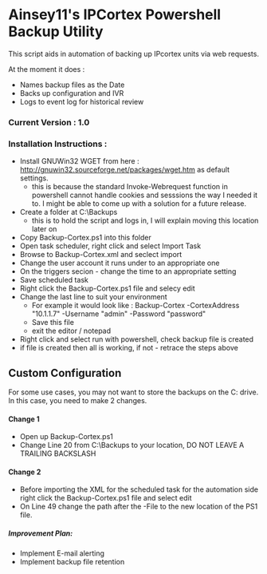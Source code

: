 # Ainsey11's IPCortex Powershell Backup Utility
This script aids in automation of backing up IPcortex units via web requests. 

At the moment it does :
  - Names backup files as the Date 
  - Backs up configuration and IVR 
  - Logs to event log for historical review

### Current Version : 1.0
### Installation Instructions :

 - Install GNUWin32 WGET from here : http://gnuwin32.sourceforge.net/packages/wget.htm as default settings.
   - this is because the standard Invoke-Webrequest function in powershell cannot handle cookies and sesssions the way I needed it to. I might be able to come up with a solution for a future release.
 - Create a folder at C:\Backups
    - this is to hold the script and logs in, I will explain moving this location later on
- Copy Backup-Cortex.ps1 into this folder
- Open task scheduler, right click and select Import Task
- Browse to Backup-Cortex.xml and seclect import
- Change the user account it runs under to an appropriate one
- On the triggers secion - change the time to an appropriate setting
- Save scheduled task
- Right click the Backup-Cortex.ps1 file and selecy edit
- Change the last line to suit your environment
    - For example it would look like : Backup-Cortex -CortexAddress "10.1.1.7" -Username "admin" -Password "password"
    - Save this file 
    - exit the editor / notepad
- Right click and select run with powershell, check backup file is created
- if file is created then all is working, if not - retrace the steps above


## Custom Configuration
For some use cases, you may not want to store the backups on the C: drive. In this case, you need to make 2 changes. 
#### Change 1
-  Open up Backup-Cortex.ps1
-  Change Line 20 from C:\Backups to your location, DO NOT LEAVE A TRAILING BACKSLASH 

#### Change 2
- Before importing the XML for the scheduled task for the automation side right click the Backup-Cortex.ps1 file and select edit
- On Line 49 change the path after the -File to the new location of the PS1 file.


##### Improvement Plan:
 - Implement E-mail alerting
 - Implement backup file retention
